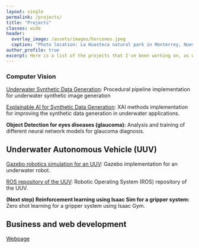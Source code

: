 ```yaml
---
layout: single
permalink: /projects/
title: "Projects"
classes: wide
header: 
  overlay_image: /assets/images/horcones.jpeg
  caption: "Photo location: La Huasteca natural park in Monterrey, Nuevo Leon, Mexico"
author_profile: true
excerpt: Here is a list of the projects that I've been working on, as well as the links to the publicly available source codes. 
---
```


### Computer Vision
[Underwater Synthetic Data Generation](https://github.com/Ivan5d/underwater_synthdata): Procedural pipeline implementation for underwater synthetic image generation

[Explainable AI for Synthetic Data Generation](https://github.com/Ivan5d/AI_Synthdata): XAI methods implementation for improving the synthetic data generation in underwater applications.  

**Object Detection for eyes diseases (glaucoma):** Analysis and training of different neural network models for glaucoma diagnosis.   

## Underwater Autonomous Vehicle (UUV)
[Gazebo robotics simulation for an UUV](https://github.com/vanttec/vanttec_sim): Gazebo implementation for an underwater robot.

[ROS repository of the UUV](https://github.com/vanttec/vanttec_uuv): Robotic Operating System (ROS) repository of the UUV.

**(Next step) Reinforcement learning using Isaac Sim for a gripper system:** Zero shot learning for a gripper system using Isaac Gym.

## Business and web development
[Webpage]()